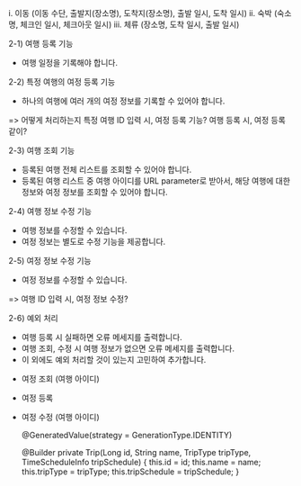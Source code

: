 i. 이동 (이동 수단, 출발지(장소명), 도착지(장소명), 출발 일시, 도착 일시)
ii. 숙박 (숙소명, 체크인 일시, 체크아웃 일시)
iii. 체류 (장소명, 도착 일시, 출발 일시)


2-1) 여행 등록 기능
- 여행 일정을 기록해야 합니다.

2-2) 특정 여행의 여정 등록 기능
- 하나의 여행에 여러 개의 여정 정보를 기록할 수 있어야 합니다.

=> 어떻게 처리하는지 
특정 여행 ID 입력 시, 여정 등록 기능?
여행 등록 시, 여정 등록 같이?


2-3) 여행 조회 기능
- 등록된 여행 전체 리스트를 조회할 수 있어야 합니다.
- 등록된 여행 리스트 중 여행 아이디를 URL parameter로 받아서,
해당 여행에 대한 정보와 여정 정보를 조회할 수 있어야 합니다.

2-4) 여행 정보 수정 기능
- 여행 정보를 수정할 수 있습니다.
- 여정 정보는 별도로 수정 기능을 제공합니다.

2-5) 여정 정보 수정 기능
- 여정 정보를 수정할 수 있습니다.

=> 여행 ID 입력 시, 여정 정보 수정?

2-6) 예외 처리
- 여행 등록 시 실패하면 오류 메세지를 출력합니다.
- 여행 조회, 수정 시 여행 정보가 없으면 오류 메세지를 출력합니다.
- 이 외에도 예외 처리할 것이 있는지 고민하여 추가합니다.


* 여정 조회 (여행 아이디)
* 여정 등록 
* 여정 수정 (여행 아이디)

  @GeneratedValue(strategy = GenerationType.IDENTITY)



  @Builder
    private Trip(Long id, String name, TripType tripType, TimeScheduleInfo tripSchedule) {
        this.id = id;
        this.name = name;
        this.tripType = tripType;
        this.tripSchedule = tripSchedule;
    }